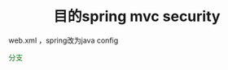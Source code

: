 <center><h1>目的spring mvc security</h1></center>
  <p>web.xml ，spring改为java config</p> <span style="color:green;">分支</span>
 
  